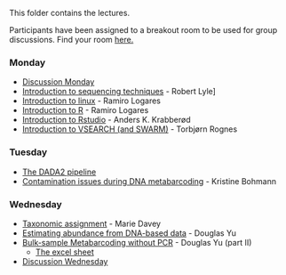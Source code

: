 This folder contains the lectures.

Participants have been assigned to a breakout room to be used for group discussions.
Find your room [here.](Breakout_groups.pdf)


### Monday
- [Discussion Monday](Group_work_Monday.pdf)
- [Introduction to sequencing techniques](20210503_Lyle.pdf) - Robert Lyle]
- [Introduction to linux](./../intro.to.unix/intro.to.unix.pdf) - Ramiro Logares
- [Introduction to R](./../intro.to.r/intro.to.R.pdf) - Ramiro Logares
- [Introduction to Rstudio](./../intro.to.Rstudio/RStudio_intro.pdf) - Anders K. Krabberød
- [Introduction to VSEARCH (and SWARM)](./../Lectures_and_groups/Rognes_vsearch-swarm.pdf) - Torbjørn Rognes

### Tuesday
- [The DADA2 pipeline](DADA2_lecture.pdf)
- [Contamination issues during DNA metabarcoding](./../Lectures_and_groups/bohmann_3May_2021.pdf) - Kristine Bohmann

### Wednesday
- [Taxonomic assignment](Lectures_and_groups/Davey_taxo_assign_04052021.pdf) - Marie Davey
- [Estimating abundance from DNA-based data](./../Lectures_and_groups/DouglasYu_20210505.pdf) - Douglas Yu
- [Bulk-sample Metabarcoding without PCR](./../Lectures_and_groups/DouglasYu_partII_20210505.pdf) - Douglas Yu (part II)
  - [The excel sheet](./../Lectures_and_groups/pa_vs_qp_tables_20210402.xlsx)
- [Discussion Wednesday](./../Lectures_and_groups/Group_work_Wednesday.pdf)

